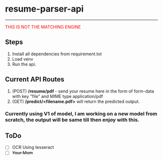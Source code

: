 # resume-parser-api

---

<span style="color:red">THIS IS NOT THE MATCHING ENGINE</span>

## Steps

1) Install all dependencies from requirement.txt
2) Load venv 
3) Run the api. 

## Current API Routes

1) (POST) **/resume/pdf** - send your resume here in the form of form-data with key "file" and MIME type application/pdf
2) (GET) **/predict/<filename.pdf>** will return the predicted output. 

### Currently using V1 of model, I am working on a new model from scratch, the output will be same till then enjoy with this. 

## ToDo

- [ ] OCR Using tesseract
- [ ] ~~Your Mom~~